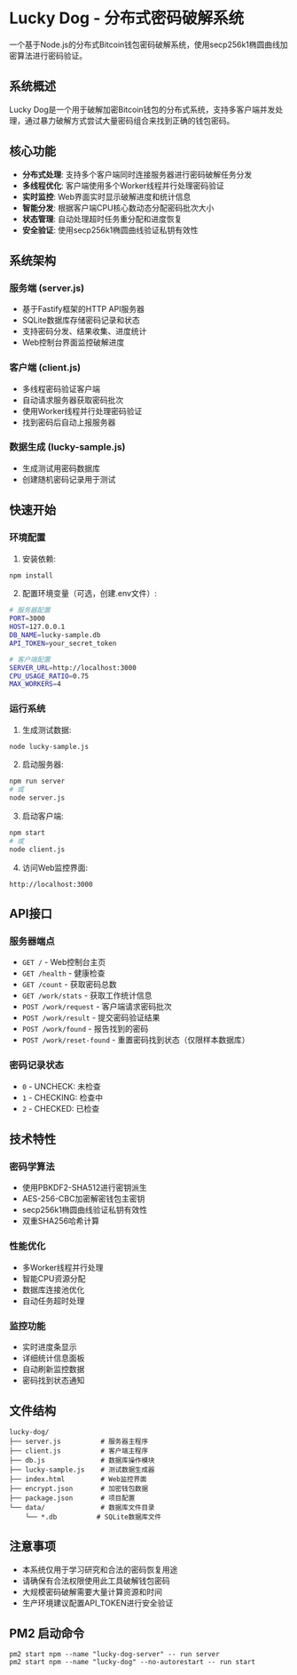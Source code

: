 # Lucky Dog - 分布式密码破解系统

一个基于Node.js的分布式Bitcoin钱包密码破解系统，使用secp256k1椭圆曲线加密算法进行密码验证。

## 系统概述

Lucky Dog是一个用于破解加密Bitcoin钱包的分布式系统，支持多客户端并发处理，通过暴力破解方式尝试大量密码组合来找到正确的钱包密码。

## 核心功能

- **分布式处理**: 支持多个客户端同时连接服务器进行密码破解任务分发
- **多线程优化**: 客户端使用多个Worker线程并行处理密码验证
- **实时监控**: Web界面实时显示破解进度和统计信息
- **智能分发**: 根据客户端CPU核心数动态分配密码批次大小
- **状态管理**: 自动处理超时任务重分配和进度恢复
- **安全验证**: 使用secp256k1椭圆曲线验证私钥有效性

## 系统架构

### 服务端 (server.js)
- 基于Fastify框架的HTTP API服务器
- SQLite数据库存储密码记录和状态
- 支持密码分发、结果收集、进度统计
- Web控制台界面监控破解进度

### 客户端 (client.js)
- 多线程密码验证客户端
- 自动请求服务器获取密码批次
- 使用Worker线程并行处理密码验证
- 找到密码后自动上报服务器

### 数据生成 (lucky-sample.js)
- 生成测试用密码数据库
- 创建随机密码记录用于测试

## 快速开始

### 环境配置

1. 安装依赖:
```bash
npm install
```

2. 配置环境变量（可选，创建.env文件）:
```bash
# 服务器配置
PORT=3000
HOST=127.0.0.1
DB_NAME=lucky-sample.db
API_TOKEN=your_secret_token

# 客户端配置
SERVER_URL=http://localhost:3000
CPU_USAGE_RATIO=0.75
MAX_WORKERS=4
```

### 运行系统

1. 生成测试数据:
```bash
node lucky-sample.js
```

2. 启动服务器:
```bash
npm run server
# 或
node server.js
```

3. 启动客户端:
```bash
npm start
# 或
node client.js
```

4. 访问Web监控界面:
```
http://localhost:3000
```

## API接口

### 服务器端点

- `GET /` - Web控制台主页
- `GET /health` - 健康检查
- `GET /count` - 获取密码总数
- `GET /work/stats` - 获取工作统计信息
- `POST /work/request` - 客户端请求密码批次
- `POST /work/result` - 提交密码验证结果
- `POST /work/found` - 报告找到的密码
- `POST /work/reset-found` - 重置密码找到状态（仅限样本数据库）

### 密码记录状态

- `0` - UNCHECK: 未检查
- `1` - CHECKING: 检查中
- `2` - CHECKED: 已检查

## 技术特性

### 密码学算法
- 使用PBKDF2-SHA512进行密钥派生
- AES-256-CBC加密解密钱包主密钥
- secp256k1椭圆曲线验证私钥有效性
- 双重SHA256哈希计算

### 性能优化
- 多Worker线程并行处理
- 智能CPU资源分配
- 数据库连接池优化
- 自动任务超时处理

### 监控功能
- 实时进度条显示
- 详细统计信息面板
- 自动刷新监控数据
- 密码找到状态通知

## 文件结构

```
lucky-dog/
├── server.js          # 服务器主程序
├── client.js          # 客户端主程序
├── db.js              # 数据库操作模块
├── lucky-sample.js    # 测试数据生成器
├── index.html         # Web监控界面
├── encrypt.json       # 加密钱包数据
├── package.json       # 项目配置
└── data/              # 数据库文件目录
    └── *.db          # SQLite数据库文件
```

## 注意事项

- 本系统仅用于学习研究和合法的密码恢复用途
- 请确保有合法权限使用此工具破解钱包密码
- 大规模密码破解需要大量计算资源和时间
- 生产环境建议配置API_TOKEN进行安全验证

## PM2 启动命令
```
pm2 start npm --name "lucky-dog-server" -- run server
pm2 start npm --name "lucky-dog" --no-autorestart -- run start
```